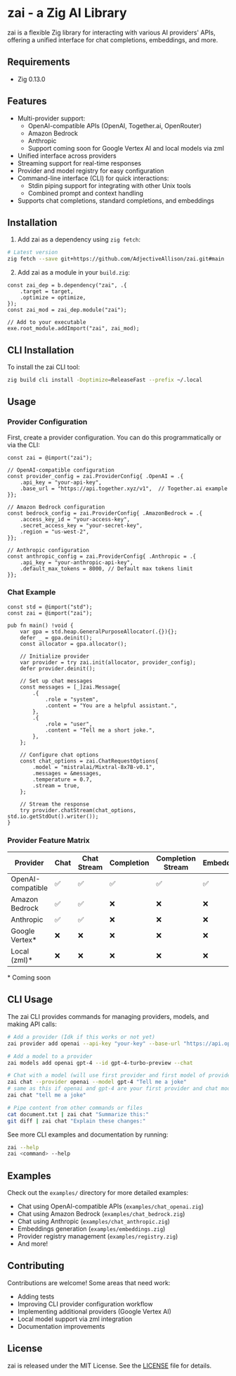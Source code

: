 # zai - a Zig AI Library

zai is a flexible Zig library for interacting with various AI providers' APIs, offering a unified interface for chat completions, embeddings, and more.


## Requirements

- Zig 0.13.0

## Features

- Multi-provider support:
  - OpenAI-compatible APIs (OpenAI, Together.ai, OpenRouter)
  - Amazon Bedrock
  - Anthropic
  - Support coming soon for Google Vertex AI and local models via zml
- Unified interface across providers
- Streaming support for real-time responses
- Provider and model registry for easy configuration
- Command-line interface (CLI) for quick interactions:
  - Stdin piping support for integrating with other Unix tools
  - Combined prompt and context handling
- Supports chat completions, standard completions, and embeddings

## Installation

1. Add zai as a dependency using `zig fetch`:

```sh
# Latest version
zig fetch --save git+https://github.com/AdjectiveAllison/zai.git#main
```

2. Add zai as a module in your `build.zig`:

```zig
const zai_dep = b.dependency("zai", .{
    .target = target,
    .optimize = optimize,
});
const zai_mod = zai_dep.module("zai");

// Add to your executable
exe.root_module.addImport("zai", zai_mod);
```

## CLI Installation

To install the zai CLI tool:

```sh
zig build cli install -Doptimize=ReleaseFast --prefix ~/.local
```

## Usage

### Provider Configuration

First, create a provider configuration. You can do this programmatically or via the CLI:

```zig
const zai = @import("zai");

// OpenAI-compatible configuration
const provider_config = zai.ProviderConfig{ .OpenAI = .{
    .api_key = "your-api-key",
    .base_url = "https://api.together.xyz/v1",  // Together.ai example
}};

// Amazon Bedrock configuration
const bedrock_config = zai.ProviderConfig{ .AmazonBedrock = .{
    .access_key_id = "your-access-key",
    .secret_access_key = "your-secret-key",
    .region = "us-west-2",
}};

// Anthropic configuration
const anthropic_config = zai.ProviderConfig{ .Anthropic = .{
    .api_key = "your-anthropic-api-key",
    .default_max_tokens = 8000, // Default max tokens limit
}};
```

### Chat Example

```zig
const std = @import("std");
const zai = @import("zai");

pub fn main() !void {
    var gpa = std.heap.GeneralPurposeAllocator(.{}){};
    defer _ = gpa.deinit();
    const allocator = gpa.allocator();

    // Initialize provider
    var provider = try zai.init(allocator, provider_config);
    defer provider.deinit();

    // Set up chat messages
    const messages = [_]zai.Message{
        .{
            .role = "system",
            .content = "You are a helpful assistant.",
        },
        .{
            .role = "user",
            .content = "Tell me a short joke.",
        },
    };

    // Configure chat options
    const chat_options = zai.ChatRequestOptions{
        .model = "mistralai/Mixtral-8x7B-v0.1",
        .messages = &messages,
        .temperature = 0.7,
        .stream = true,
    };

    // Stream the response
    try provider.chatStream(chat_options, std.io.getStdOut().writer());
}
```

### Provider Feature Matrix

| Provider       | Chat | Chat Stream | Completion | Completion Stream | Embeddings |
|---------------|------|-------------|------------|-------------------|------------|
| OpenAI-compatible | ✅   | ✅          | ✅         | ✅                | ✅         |
| Amazon Bedrock    | ✅   | ✅          | ❌         | ❌                | ❌         |
| Anthropic         | ✅   | ✅          | ❌         | ❌                | ❌         |
| Google Vertex*    | ❌   | ❌          | ❌         | ❌                | ❌         |
| Local (zml)*      | ❌   | ❌          | ❌         | ❌                | ❌         |

\* Coming soon

## CLI Usage

The zai CLI provides commands for managing providers, models, and making API calls:

```sh
# Add a provider (Idk if this works or not yet)
zai provider add openai --api-key "your-key" --base-url "https://api.openai.com/v1"

# Add a model to a provider
zai models add openai gpt-4 --id gpt-4-turbo-preview --chat

# Chat with a model (will use first provider and first model of provider by default)
zai chat --provider openai --model gpt-4 "Tell me a joke"
# same as this if openai and gpt-4 are your first provider and chat model in config.
zai chat "tell me a joke"

# Pipe content from other commands or files
cat document.txt | zai chat "Summarize this:"
git diff | zai chat "Explain these changes:"
```

See more CLI examples and documentation by running:
```sh
zai --help
zai <command> --help
```

## Examples

Check out the `examples/` directory for more detailed examples:
- Chat using OpenAI-compatible APIs (`examples/chat_openai.zig`)
- Chat using Amazon Bedrock (`examples/chat_bedrock.zig`)
- Chat using Anthropic (`examples/chat_anthropic.zig`)
- Embeddings generation (`examples/embeddings.zig`)
- Provider registry management (`examples/registry.zig`)
- And more!

## Contributing

Contributions are welcome! Some areas that need work:
- Adding tests
- Improving CLI provider configuration workflow
- Implementing additional providers (Google Vertex AI)
- Local model support via zml integration
- Documentation improvements

## License

zai is released under the MIT License. See the [LICENSE](LICENSE) file for details.
